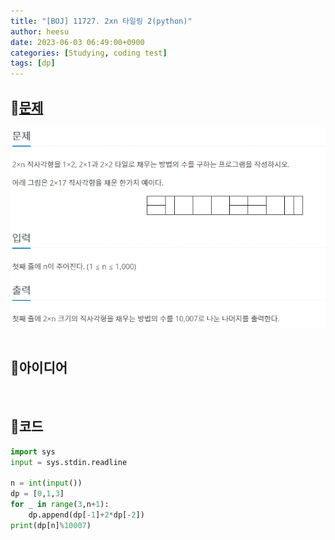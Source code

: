 ```yaml
---
title: "[BOJ] 11727. 2xn 타일링 2(python)"
author: heesu
date: 2023-06-03 06:49:00+0900
categories: [Studying, coding test]
tags: [dp]
---
```

## 📌[문제](https://www.acmicpc.net/problem/11727)
![Alt text](https://raw.githubusercontent.com/skagmltn7/practice_coding_test/d5c00194471b2bb90eee66b9ea48bbc725fff095/BOJ/img/problem_11727.PNG)
<br><br>

## 💪아이디어<br>

<img src="https://user-images.githubusercontent.com/133394749/242997252-1aa65ccc-f3e3-4220-80dd-221d431ddf50.jpg" alt="">
<img src="https://user-images.githubusercontent.com/133394749/242997257-aecc53be-d584-4dce-85cd-afb3a72468a8.jpg" alt="">


## 🥂코드

```python
import sys
input = sys.stdin.readline

n = int(input())
dp = [0,1,3]
for _ in range(3,n+1):
    dp.append(dp[-1]+2*dp[-2])
print(dp[n]%10007)
```